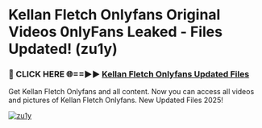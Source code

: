 # Kellan Fletch Onlyfans Original Videos 0nlyFans Leaked - Files Updated! (zu1y)

<h3>🔴 CLICK HERE 🌐==►► <a href="https://tinyurl.com/ehrbuxhb" rel="nofollow">Kellan Fletch Onlyfans Updated Files</a></h3>

Get Kellan Fletch Onlyfans and all content. Now you can access all videos and pictures of Kellan Fletch Onlyfans. New Updated Files 2025!

[![zu1y](https://i.imgur.com/lVYEuWS.gif)](https://tinyurl.com/ehrbuxhb)
